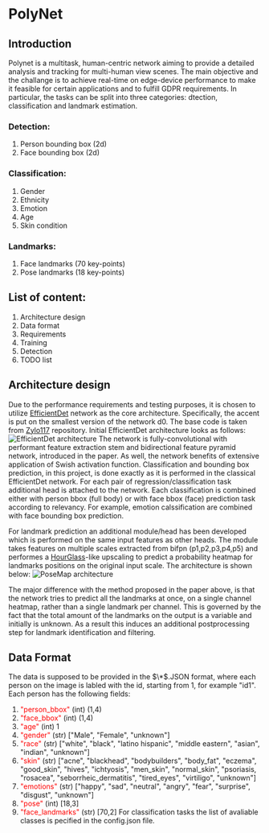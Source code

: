 # PolyNet
## Introduction
Polynet is a multitask, human-centric network aiming to provide a detailed analysis and tracking for multi-human view scenes. The main objective and the challange is to achieve real-time on edge-device performance to make it feasible for certain applications and to fulfill GDPR requirements. In particular, the tasks can be split into three categories: dtection, classification and landmark estimation.
### Detection:
1. Person bounding box (2d)
2. Face bounding box (2d)
### Classification:
1. Gender
2. Ethnicity
3. Emotion
4. Age
5. Skin condition
### Landmarks:
1. Face landmarks (70 key-points)
2. Pose landmarks (18 key-points)

## List of content:
1. Architecture design
2. Data format
3. Requirements
3. Training
4. Detection
5. TODO list


## Architecture design
Due to the performance requirements and testing purposes, it is chosen to utilize [EfficientDet](https://arxiv.org/abs/1911.09070) network as the core architecture. Specifically, the accent is put on the smallest version of the network d0. The base code is taken from [Zylo117](https://github.com/zylo117/Yet-Another-EfficientDet-Pytorch) repository. Initial EfficientDet architecture looks as follows: 
![EfficientDet architecture](/description_images/EfficientDet.jpg "EfficientDet architecture")
The network is fully-convolutional with performant feature extraction stem and bidirectional feature pyramid network, introduced in the paper. As well, the network benefits of extensive application of Swish activation function. Classification and bounding box prediction, in this project, is done exactly as it is performed  in the classical EfficientDet network. For each pair of regression/classification task additional head is attached to the network. Each classification is combined either with person bbox (full body) or with face bbox (face) prediction task according to relevancy. For example, emotion calssification are combined with face bounding box prediction.

For landmark prediction an additional module/head has been developed which is performed on the same input features as other heads. The module takes features on multiple scales extracted from bifpn (p1,p2,p3,p4,p5) and performes a [HourGlass](https://arxiv.org/abs/1603.06937)-like upscaling to predict a probability heatmap for landmarks positions on the original input scale. The architecture is shown below:
![PoseMap architecture](/description_images/PoseMap.jpg "PoseMap architecture")

The major difference with the method proposed in the paper above, is that the network tries to predict all the landmarks at once, on a single channel heatmap, rather than a single landmark per channel. This is governed by the fact that the total amount of the landmarks on the output is a variable and initially is unknown. As a result this induces an additional postprocessing step for landmark identification and filtering.

## Data Format

The data is supposed to be provided in the $\*$.JSON format, where each person on the image is labled with the id, starting from 1, for example "id1".
Each person has the following fields:
1. <span style="color:red">"person_bbox"</span> (int) (1,4)
2. <span style="color:red">"face_bbox"</span> (int) (1,4)
3. <span style="color:red">"age"</span> (int) 1
4. <span style="color:red">"gender"</span> (str) ["Male", "Female", "unknown"]
5. <span style="color:red">"race"</span> (str) ["white", "black", "latino hispanic", "middle eastern", "asian", "indian", "unknown"]
6. <span style="color:red">"skin"</span> (str) ["acne", "blackhead", "bodybuilders", "body_fat", "eczema", "good_skin", "hives", "ichtyosis", "men_skin", "normal_skin", "psoriasis, "rosacea", "seborrheic_dermatitis", "tired_eyes", "virtiligo", "unknown"]
7. <span style="color:red">"emotions"</span> (str) ["happy", "sad", "neutral", "angry", "fear", "surprise", "disgust", "unknown"]
8. <span style="color:red">"pose"</span> (int) [18,3]
9. <span style="color:red">"face_landmarks"</span> (str) [70,2]
For classification tasks the list of avaliable classes is pecified in the config.json file.
